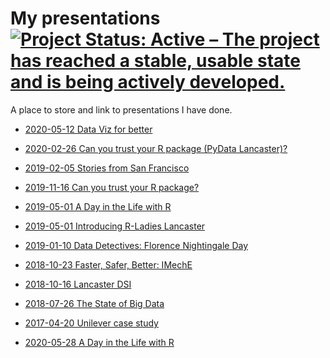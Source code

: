 # My presentations [![Project Status: Active – The project has reached a stable, usable state and is being actively developed.](https://www.repostatus.org/badges/latest/active.svg)](https://www.repostatus.org/#active)

A place to store and link to presentations I have done.
* [2020-05-12 Data Viz for better]()

* [2020-02-26 Can you trust your R package (PyData Lancaster)?](https://trianglegirl.github.io/presentations/2019-11-16-trust-your-pkg/2019-11-16-trust-your-pkg.html#1)

* [2019-02-05 Stories from San Francisco](https://rladies.github.io/meetup-presentations_lancaster/2020-02-05-rmarkdown/rstudio_conf/rstudio_conf.html#1)

* [2019-11-16 Can you trust your R package?](https://trianglegirl.github.io/presentations/2019-11-16-trust-your-pkg/2019-11-16-trust-your-pkg.html#1)

* [2019-05-01 A Day in the Life with R](https://trianglegirl.github.io/presentations/2019-05-01-day-in-the-life/day-in-the-life.html#1)

* [2019-05-01 Introducing R-Ladies Lancaster](https://trianglegirl.github.io/presentations/2019-05-01-introducing-rladies-lancaster/introducing-rladies-lancaster.html#1)

* [2019-01-10 Data Detectives: Florence Nightingale Day](https://trianglegirl.github.io/presentations/2019-01-10-data-detective/2019-01-10-data-detective.html#1)

* [2018-10-23 Faster, Safer, Better: IMechE](https://trianglegirl.github.io/presentations/2018-10-23-mind-the-gap-iMechE/2018-10-23-mind-the-gap-iMechE.html#1)

* [2018-10-16 Lancaster DSI](https://trianglegirl.github.io/presentations/2018-10-16-lancaster-dsi/2018-10-16-lancaster-dsi.html#1)

* [2018-07-26 The State of Big Data](https://trianglegirl.github.io/presentations/2018-07-26-the-state-of-big-data/the-state-of-big-data.html#1)

* [2017-04-20 Unilever case study](https://trianglegirl.github.io/presentations/2017-04-20-unilever-case-study/2017-04-20-unilever-case-study#1)

* [2020-05-28 A Day in the Life with R](https://trianglegirl.github.io/presentations/2020-05-28-day-in-the-life/day-in-the-life-barclays.html#1)



